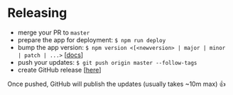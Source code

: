 # Releasing

- merge your PR to `master`
- prepare the app for deployment: `$ npm run deploy`
- bump the app version: `$ npm version <[<newversion> | major | minor | patch | ...>` [[docs](https://docs.npmjs.com/cli/version)]
- push your updates: `$ git push origin master --follow-tags`
- create GitHub release [[here](https://github.com/particle-iot/xmastree/releases)]

Once pushed, GitHub will publish the updates (usually takes ~10m max) 👍
